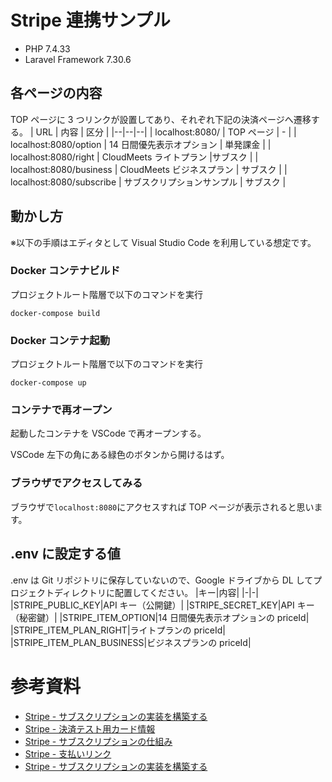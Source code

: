 # Stripe 連携サンプル

- PHP 7.4.33
- Laravel Framework 7.30.6

## 各ページの内容

TOP ページに 3 つリンクが設置してあり、それぞれ下記の決済ページへ遷移する。
| URL | 内容 | 区分 |
|--|--|--|
| localhost:8080/ | TOP ページ | - |
| localhost:8080/option | 14 日間優先表示オプション | 単発課金 |
| localhost:8080/right | CloudMeets ライトプラン |サブスク |
| localhost:8080/business | CloudMeets ビジネスプラン | サブスク |
| localhost:8080/subscribe | サブスクリプションサンプル | サブスク |

## 動かし方

※以下の手順はエディタとして Visual Studio Code を利用している想定です。

### Docker コンテナビルド

プロジェクトルート階層で以下のコマンドを実行

```
docker-compose build
```

### Docker コンテナ起動

プロジェクトルート階層で以下のコマンドを実行

```
docker-compose up
```

### コンテナで再オープン

起動したコンテナを VSCode で再オープンする。

VSCode 左下の角にある緑色のボタンから開けるはず。

### ブラウザでアクセスしてみる

ブラウザで`localhost:8080`にアクセスすれば TOP ページが表示されると思います。

## .env に設定する値

.env は Git リポジトリに保存していないので、Google ドライブから DL してプロジェクトディレクトリに配置してください。
|キー|内容|
|-|-|
|STRIPE_PUBLIC_KEY|API キー（公開鍵）|
|STRIPE_SECRET_KEY|API キー（秘密鍵）|
|STRIPE_ITEM_OPTION|14 日間優先表示オプションの priceId|
|STRIPE_ITEM_PLAN_RIGHT|ライトプランの priceId|
|STRIPE_ITEM_PLAN_BUSINESS|ビジネスプランの priceId|

# 参考資料

- [Stripe - サブスクリプションの実装を構築する](https://stripe.com/docs/billing/subscriptions/build-subscriptions)
- [Stripe - 決済テスト用カード情報](https://stripe.com/docs/testing)
- [Stripe - サブスクリプションの仕組み](https://stripe.com/docs/billing/subscriptions/overview?locale=ja-JP)
- [Stripe - 支払いリンク](https://stripe.com/docs/payment-links)
- [Stripe - サブスクリプションの実装を構築する](https://stripe.com/docs/billing/subscriptions/build-subscriptions?ui=elements&element=payment#collect-payment)
